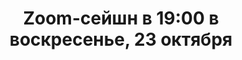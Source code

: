 ---
layout: session
title:  "Zoom-сейшн в 19:00 в воскресенье, 23 октября"
category: session
session:
    type: zoom
    date: 2022-10-23 19:00:00 +0300
    past: true
---